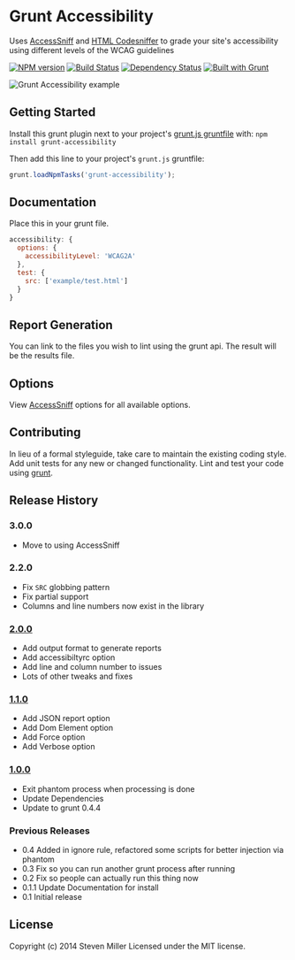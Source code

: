 # Grunt Accessibility

Uses [AccessSniff](https://github.com/yargalot/AccessSniff) and [HTML Codesniffer](http://github.com/squizlabs/HTML_CodeSniffer) to grade your site's accessibility using different levels of the WCAG guidelines

[![NPM version](https://badge.fury.io/js/grunt-accessibility.svg)](http://badge.fury.io/js/grunt-accessibility) [![Build Status](https://travis-ci.org/yargalot/grunt-accessibility.svg?branch=master)](https://travis-ci.org/yargalot/grunt-accessibility) [![Dependency Status](https://gemnasium.com/yargalot/grunt-accessibility.svg)](https://gemnasium.com/yargalot/grunt-accessibility) [![Built with Grunt](https://cdn.gruntjs.com/builtwith.svg)](http://gruntjs.com/)

![Grunt Accessibility example](https://raw.githubusercontent.com/yargalot/AccessSniff/master/img/example.png)

## Getting Started
Install this grunt plugin next to your project's [grunt.js gruntfile][getting_started] with: `npm install grunt-accessibility`

Then add this line to your project's `grunt.js` gruntfile:

```js
grunt.loadNpmTasks('grunt-accessibility');
```

[grunt]: http://gruntjs.com/
[getting_started]: http://gruntjs.com/getting-started

## Documentation
Place this in your grunt file.

```js
accessibility: {
  options: {
    accessibilityLevel: 'WCAG2A'
  },
  test: {
    src: ['example/test.html']
  }
}
```

## Report Generation
You can link to the files you wish to lint using the grunt api. The result will be the results file.

## Options
View [AccessSniff](https://github.com/yargalot/AccessSniff) options for all available options.  


## Contributing
In lieu of a formal styleguide, take care to maintain the existing coding style. Add unit tests for any new or changed functionality. Lint and test your code using [grunt][grunt].

## Release History

### 3.0.0
- Move to using AccessSniff

### 2.2.0
- Fix ```SRC``` globbing pattern
- Fix partial support
- Columns and line numbers now exist in the library

### [2.0.0](https://github.com/yargalot/grunt-accessibility/issues?q=milestone%3A2.0+is%3Aclosed)
- Add output format to generate reports
- Add accessibiltyrc option
- Add line and column number to issues
- Lots of other tweaks and fixes

### [1.1.0](https://github.com/yargalot/grunt-accessibility/issues?milestone=3&page=1&state=closed)
- Add JSON report option
- Add Dom Element option
- Add Force option
- Add Verbose option

### [1.0.0](https://github.com/yargalot/grunt-accessibility/issues?milestone=2&state=closed)
- Exit phantom process when processing is done
- Update Dependencies
- Update to grunt 0.4.4

### Previous Releases
- 0.4 Added in ignore rule, refactored some scripts for better injection via phantom
- 0.3 Fix so you can run another grunt process after running
- 0.2 Fix so people can actually run this thing now
- 0.1.1 Update Documentation for install
- 0.1 Initial release

## License
Copyright (c) 2014 Steven Miller
Licensed under the MIT license.
